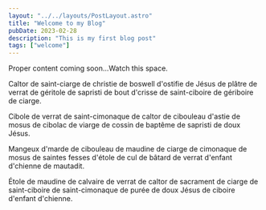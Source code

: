 ```yaml
---
layout: "../../layouts/PostLayout.astro"
title: "Welcome to my Blog"
pubDate: 2023-02-28
description: "This is my first blog post"
tags: ["welcome"]
---
```


Proper content coming soon...Watch this space.

Caltor de saint-ciarge de christie de boswell d'ostifie de Jésus de plâtre de verrat de géritole de sapristi de bout d'crisse de saint-ciboire de gériboire de ciarge.

Cibole de verrat de saint-cimonaque de caltor de cibouleau d'astie de mosus de cibolac de viarge de cossin de baptême de sapristi de doux Jésus.

Mangeux d'marde de cibouleau de maudine de ciarge de cimonaque de mosus de saintes fesses d'étole de cul de bâtard de verrat d'enfant d'chienne de mautadit.

Étole de maudine de calvaire de verrat de caltor de sacrament de ciarge de saint-ciboire de saint-cimonaque de purée de doux Jésus de ciboire d'enfant d'chienne.

